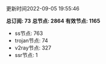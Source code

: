 更新时间2022-09-05 19:55:46

**总订阅: 73**
**总节点: 2864**
**有效节点: 1165**
- ss节点: 763
- trojan节点: 74
- v2ray节点: 327
- ssr节点: 1
